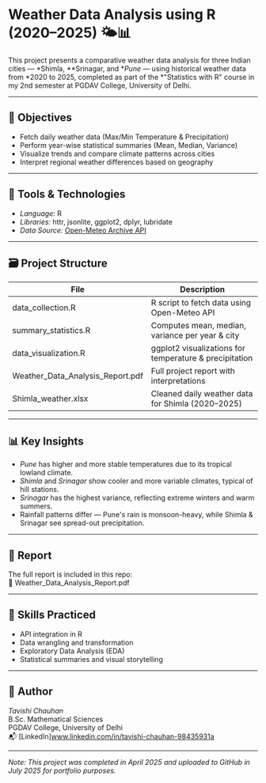 
# Weather Data Analysis using R (2020–2025) 🌤📊

This project presents a comparative weather data analysis for three Indian cities — *Shimla, **Srinagar, and **Pune* — using historical weather data from *2020 to 2025, completed as part of the *"Statistics with R" course in my 2nd semester at PGDAV College, University of Delhi.

---

## 📌 Objectives

- Fetch daily weather data (Max/Min Temperature & Precipitation)
- Perform year-wise statistical summaries (Mean, Median, Variance)
- Visualize trends and compare climate patterns across cities
- Interpret regional weather differences based on geography

---

## 🧰 Tools & Technologies

- *Language:* R
- *Libraries:* httr, jsonlite, ggplot2, dplyr, lubridate
- *Data Source:* [Open-Meteo Archive API](https://open-meteo.com/)

---

## 🗃 Project Structure

| File | Description |
|------|-------------|
| data_collection.R | R script to fetch data using Open-Meteo API |
| summary_statistics.R | Computes mean, median, variance per year & city |
| data_visualization.R | ggplot2 visualizations for temperature & precipitation |
| Weather_Data_Analysis_Report.pdf | Full project report with interpretations |
| Shimla_weather.xlsx | Cleaned daily weather data for Shimla (2020–2025) |

---

## 📊 Key Insights

- *Pune* has higher and more stable temperatures due to its tropical lowland climate.
- *Shimla* and *Srinagar* show cooler and more variable climates, typical of hill stations.
- *Srinagar* has the highest variance, reflecting extreme winters and warm summers.
- Rainfall patterns differ — Pune's rain is monsoon-heavy, while Shimla & Srinagar see spread-out precipitation.

---

## 📎 Report

The full report is included in this repo:  
📄 Weather_Data_Analysis_Report.pdf

---

## 🧠 Skills Practiced

- API integration in R  
- Data wrangling and transformation  
- Exploratory Data Analysis (EDA)  
- Statistical summaries and visual storytelling  

---

## 🔗 Author

*Tavishi Chauhan*  
B.Sc. Mathematical Sciences  
PGDAV College, University of Delhi  
📬 [LinkedIn]www.linkedin.com/in/tavishi-chauhan-98435931a

---

*Note: This project was completed in April 2025 and uploaded to GitHub in July 2025 for portfolio purposes.*

